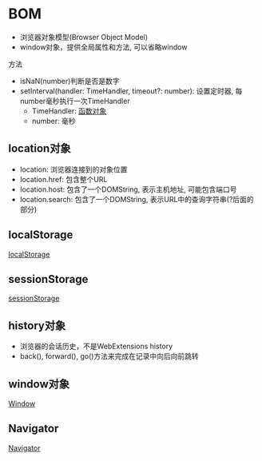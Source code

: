 # BOM

- 浏览器对象模型(Browser Object Model)
- window对象，提供全局属性和方法, 可以省略window

方法

- isNaN(number)判断是否是数字
- setInterval(handler: TimeHandler, timeout?: number): 设置定时器, 每number毫秒执行一次TimeHandler
  - TimeHandler: [函数对象](javascript-function.md)
  - number: 毫秒

## location对象

- location: 浏览器连接到的对象位置
- location.href: 包含整个URL
- location.host: 包含了一个DOMString, 表示主机地址, 可能包含端口号
- location.search: 包含了一个DOMString, 表示URL中的查询字符串(?后面的部分)

## localStorage

[localStorage](javascript-bom-localstorage.md)

## sessionStorage

[sessionStorage](javascript-bom-sessionstorage.md)

## history对象

- 浏览器的会话历史，不是WebExtensions history
- back(), forward(), go()方法来完成在记录中向后向前跳转

## window对象

[Window](javascript-bom-window.md)

## Navigator

[Navigator](javascript-bom-navigator.md)
